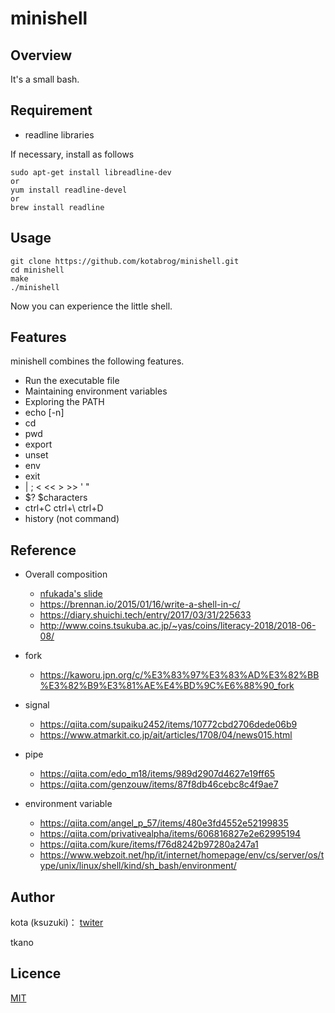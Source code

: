 # minishell

## Overview

It's a small bash.

## Requirement

- readline libraries

If necessary, install as follows

```
sudo apt-get install libreadline-dev
or
yum install readline-devel
or
brew install readline
```

## Usage

```
git clone https://github.com/kotabrog/minishell.git
cd minishell
make
./minishell
```

Now you can experience the little shell.

## Features

minishell combines the following features.

- Run the executable file
- Maintaining environment variables
- Exploring the PATH
- echo [-n]
- cd
- pwd
- export
- unset
- env
- exit
- | ; < << > >> ' "
- $? $characters
- ctrl+C ctrl+\ ctrl+D
- history (not command)

## Reference

- Overall composition
  - [nfukada's slide](https://docs.google.com/presentation/d/1c2PU6ZST7uMwNHl6aAz2WsJ5QFf1J7JJsMkW0VSTXc8/edit#slide=id.p)
  - https://brennan.io/2015/01/16/write-a-shell-in-c/
  - https://diary.shuichi.tech/entry/2017/03/31/225633
  - http://www.coins.tsukuba.ac.jp/~yas/coins/literacy-2018/2018-06-08/

- fork
  - https://kaworu.jpn.org/c/%E3%83%97%E3%83%AD%E3%82%BB%E3%82%B9%E3%81%AE%E4%BD%9C%E6%88%90_fork

- signal
  - https://qiita.com/supaiku2452/items/10772cbd2706dede06b9
  - https://www.atmarkit.co.jp/ait/articles/1708/04/news015.html

- pipe
  - https://qiita.com/edo_m18/items/989d2907d4627e19ff65
  - https://qiita.com/genzouw/items/87f8db46cebc8c4f9ae7

- environment variable
  - https://qiita.com/angel_p_57/items/480e3fd4552e52199835
  - https://qiita.com/privativealpha/items/606816827e2e62995194
  - https://qiita.com/kure/items/f76d8242b97280a247a1
  - https://www.webzoit.net/hp/it/internet/homepage/env/cs/server/os/type/unix/linux/shell/kind/sh_bash/environment/

## Author

kota (ksuzuki)： [twiter](https://twitter.com/Kotabrog)

tkano

## Licence

[MIT](https://github.com/kotabrog/minishell/blob/main/LICENSE)

